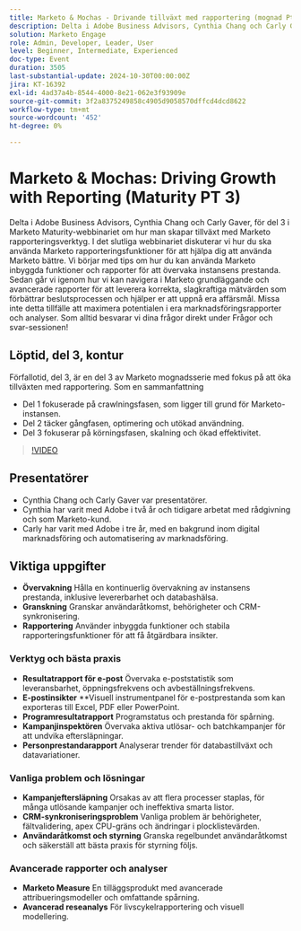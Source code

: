 ```yaml
---
title: Marketo & Mochas - Drivande tillväxt med rapportering (mognad Pt 3)
description: Delta i Adobe Business Advisors, Cynthia Chang och Carly Gaver, för del 3 av Marketo Maturity-webbinariet, där du förklarar hur du kan utnyttja Marketo rapporteringsverktyg för att öka tillväxten, övervaka prestanda och leverera slagkraftiga mätvärden, med live Q&A.
solution: Marketo Engage
role: Admin, Developer, Leader, User
level: Beginner, Intermediate, Experienced
doc-type: Event
duration: 3505
last-substantial-update: 2024-10-30T00:00:00Z
jira: KT-16392
exl-id: 4ad37a4b-8544-4000-8e21-062e3f93909e
source-git-commit: 3f2a8375249858c4905d9058570dffcd4dcd8622
workflow-type: tm+mt
source-wordcount: '452'
ht-degree: 0%

---
```


# Marketo &amp; Mochas: Driving Growth with Reporting (Maturity PT 3)

Delta i Adobe Business Advisors, Cynthia Chang och Carly Gaver, för del 3 i Marketo Maturity-webbinariet om hur man skapar tillväxt med Marketo rapporteringsverktyg. I det slutliga webbinariet diskuterar vi hur du ska använda Marketo rapporteringsfunktioner för att hjälpa dig att använda Marketo bättre. Vi börjar med tips om hur du kan använda Marketo inbyggda funktioner och rapporter för att övervaka instansens prestanda. Sedan går vi igenom hur vi kan navigera i Marketo grundläggande och avancerade rapporter för att leverera korrekta, slagkraftiga mätvärden som förbättrar beslutsprocessen och hjälper er att uppnå era affärsmål. Missa inte detta tillfälle att maximera potentialen i era marknadsföringsrapporter och analyser. Som alltid besvarar vi dina frågor direkt under Frågor och svar-sessionen!

## Löptid, del 3, kontur

Förfallotid, del 3, är en del 3 av Marketo mognadsserie med fokus på att öka tillväxten med rapportering. Som en sammanfattning

* Del 1 fokuserade på crawlningsfasen, som ligger till grund för Marketo-instansen.
* Del 2 täcker gångfasen, optimering och utökad användning.
* Del 3 fokuserar på körningsfasen, skalning och ökad effektivitet.

>[!VIDEO](https://video.tv.adobe.com/v/3435407/?learn=on)

## Presentatörer

* Cynthia Chang och Carly Gaver var presentatörer.
* Cynthia har varit med Adobe i två år och tidigare arbetat med rådgivning och som Marketo-kund.
* Carly har varit med Adobe i tre år, med en bakgrund inom digital marknadsföring och automatisering av marknadsföring.

## Viktiga uppgifter

* **Övervakning** Hålla en kontinuerlig övervakning av instansens prestanda, inklusive levererbarhet och databashälsa.
* **Granskning** Granskar användaråtkomst, behörigheter och CRM-synkronisering.
* **Rapportering** Använder inbyggda funktioner och stabila rapporteringsfunktioner för att få åtgärdbara insikter.

### Verktyg och bästa praxis

* **Resultatrapport för e-post** Övervaka e-poststatistik som leveransbarhet, öppningsfrekvens och avbeställningsfrekvens.
* **E-postinsikter** **Visuell instrumentpanel för e-postprestanda som kan exporteras till Excel, PDF eller PowerPoint.
* **Programresultatrapport** Programstatus och prestanda för spårning.
* **Kampanjinspektören** Övervaka aktiva utlösar- och batchkampanjer för att undvika eftersläpningar.
* **Personprestandarapport** Analyserar trender för databastillväxt och datavariationer.

### Vanliga problem och lösningar

* **Kampanjeftersläpning** Orsakas av att flera processer staplas, för många utlösande kampanjer och ineffektiva smarta listor.
* **CRM-synkroniseringsproblem** Vanliga problem är behörigheter, fältvalidering, apex CPU-gräns och ändringar i plocklistevärden.
* **Användaråtkomst och styrning** Granska regelbundet användaråtkomst och säkerställ att bästa praxis för styrning följs.

### Avancerade rapporter och analyser

* **Marketo Measure** En tilläggsprodukt med avancerade attribueringsmodeller och omfattande spårning.
* **Avancerad reseanalys** För livscykelrapportering och visuell modellering.
